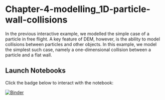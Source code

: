 # Chapter-4-modelling_1D-particle-wall-collisions

In the previous interactive example, we modelled the simple case of a particle in free flight. A key feature of DEM, however, is the ability to model collisions between particles and other objects. In this example, we model the simplest such case, namely a one-dimensional collision between a particle and a flat wall.

## Launch Notebooks

Click the badge below to interact with the notebook:

[![Binder](https://mybinder.org/badge_logo.svg)]([https://mybinder.org/v2/gh/introduction-to-particle-technology/Chapter-4-Introduction-to-DEM-integrators/f56e0e8d8e22e885072342a24558977de49437e1?urlpath=lab%2Ftree%2FIntroduction_to_DEM_integrators.ipynb](https://mybinder.org/v2/gh/introduction-to-particle-technology/Chapter-4-modelling_1D-particle-wall-collisions/5760c0bb854c7b304b1c302d058d85514a25128e?urlpath=lab%2Ftree%2FModelling_1D_particle_wall_collisions.ipynb))
